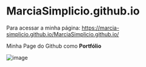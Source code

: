 # MarciaSimplicio.github.io
Para acessar a minha página:
https://marcia-simplicio.github.io/MarciaSimplicio.github.io/

Minha Page do Github como <strong>Portfólio</strong>




![image](https://user-images.githubusercontent.com/71258083/154823501-ef61ccb0-3519-4eff-b757-3e88135012eb.png)

